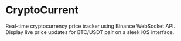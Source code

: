 # CryptoCurrent
Real-time cryptocurrency price tracker using Binance WebSocket API. Display live price updates for BTC/USDT pair on a sleek iOS interface.
